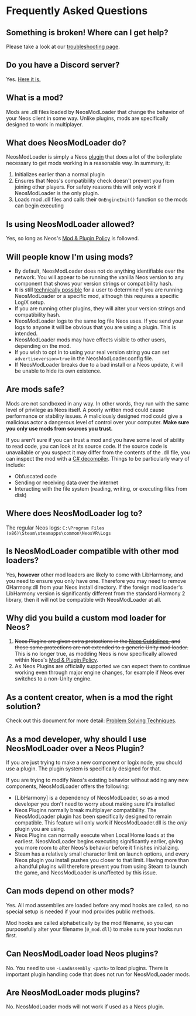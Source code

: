 # Frequently Asked Questions

## Something is broken! Where can I get help?

Please take a look at our [troubleshooting page](troubleshooting.md).

## Do you have a Discord server?

Yes. [Here it is.](https://discord.gg/vCDJK9xyvm)

## What is a mod?

Mods are .dll files loaded by NeosModLoader that change the behavior of your Neos client in some way. Unlike plugins, mods are specifically designed to work in multiplayer.

## What does NeosModLoader do?

NeosModLoader is simply a Neos [plugin](https://wiki.neos.com/Plugins) that does a lot of the boilerplate necessary to get mods working in a reasonable way. In summary, it:

1. Initializes earlier than a normal plugin
2. Ensures that Neos's compatibility check doesn't prevent you from joining other players. For safety reasons this will only work if NeosModLoader is the only plugin.
3. Loads mod .dll files and calls their `OnEngineInit()` function so the mods can begin executing

## Is using NeosModLoader allowed?

Yes, so long as Neos's [Mod & Plugin Policy] is followed.

## Will people know I'm using mods?

- By default, NeosModLoader does not do anything identifiable over the network. You will appear to be running the vanilla Neos version to any component that shows your version strings or compatibility hash.
- It is still [technically possible](https://github.com/neos-modding-group/NeosModLoader/issues/64) for a user to determine if you are running NeosModLoader or a specific mod, although this requires a specific LogiX setup.
- If you are running other plugins, they will alter your version strings and compatibility hash.
- NeosModLoader logs to the same log file Neos uses. If you send your logs to anyone it will be obvious that you are using a plugin. This is intended.
- NeosModLoader mods may have effects visible to other users, depending on the mod.
- If you wish to opt in to using your real version string you can set `advertiseversion=true` in the NeosModLoader.config file.
- If NeosModLoader breaks due to a bad install or a Neos update, it will be unable to hide its own existence.

## Are mods safe?

Mods are not sandboxed in any way. In other words, they run with the same level of privilege as Neos itself. A poorly written mod could cause performance or stability issues. A maliciously designed mod could give a malicious actor a dangerous level of control over your computer. **Make sure you only use mods from sources you trust.**

If you aren't sure if you can trust a mod and you have some level of ability to read code, you can look at its source code. If the source code is unavailable or you suspect it may differ from the contents of the .dll file, you can inspect the mod with a [C# decompiler](https://www.google.com/search?q=c%23+decompiler). Things to be particularly wary of include:

- Obfuscated code
- Sending or receiving data over the internet
- Interacting with the file system (reading, writing, or executing files from disk)

## Where does NeosModLoader log to?

The regular Neos logs: `C:\Program Files (x86)\Steam\steamapps\common\NeosVR\Logs`

## Is NeosModLoader compatible with other mod loaders?

Yes, **however** other mod loaders are likely to come with LibHarmony, and you need to ensure you only have one. Therefore you may need to remove 0Harmony.dll from your Neos install directory. If the foreign mod loader's LibHarmony version is significantly different from the standard Harmony 2 library, then it will not be compatible with NeosModLoader at all.

## Why did you build a custom mod loader for Neos?

1. ~~Neos Plugins are given extra protections in the [Neos Guidelines](https://docs.google.com/document/d/1mqdbIvbj1b2LeFhNzfAASeTpRZk6vmbXISYLdTXTVR4/edit), and those same protections are not extended to a generic Unity mod loader.~~ This is no longer true, as modding Neos is now specifically allowed within Neos's [Mod & Plugin Policy].
2. As Neos Plugins are officially supported we can expect them to continue working even through major engine changes, for example if Neos ever switches to a non-Unity engine.

## As a content creator, when is a mod the right solution?

Check out this document for more detail: [Problem Solving Techniques](problem_solving_techniques.md).

## As a mod developer, why should I use NeosModLoader over a Neos Plugin?

If you are just trying to make a new component or logix node, you should use a plugin. The plugin system is specifically designed for that.

If you are trying to modify Neos's existing behavior without adding any new components, NeosModLoader offers the following:

- [LibHarmony] is a dependency of NeosModLoader, so as a mod developer you don't need to worry about making sure it's installed
- Neos Plugins normally break multiplayer compatibility. The NeosModLoader plugin has been specifically designed to remain compatible. This feature will only work if NeosModLoader.dll is the *only* plugin you are using.
- Neos Plugins can normally execute when Local Home loads at the earliest. NeosModLoader begins executing significantly earlier, giving you more room to alter Neos's behavior before it finishes initializing.
- Steam has a relatively small character limit on launch options, and every Neos plugin you install pushes you closer to that limit. Having more than a handful plugins will therefore prevent you from using Steam to launch the game, and NeosModLoader is unaffected by this issue.

## Can mods depend on other mods?

Yes. All mod assemblies are loaded before any mod hooks are called, so no special setup is needed if your mod provides public methods.

Mod hooks are called alphabetically by the mod filename, so you can purposefully alter your filename (`0_mod.dll`) to make sure your hooks run first.

## Can NeosModLoader load Neos plugins?

No. You need to use `-LoadAssembly <path>` to load plugins. There is important plugin handling code that does not run for NeosModLoader mods.

## Are NeosModLoader mods plugins?

No. NeosModLoader mods will not work if used as a Neos plugin.

<!--- Link References -->
[Mod & Plugin Policy]: https://wiki.neos.com/Mod_%26_Plugin_Policy
